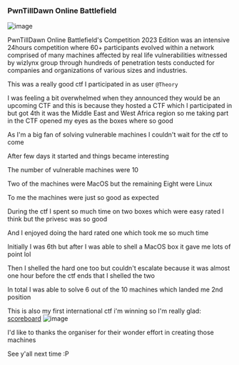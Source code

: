 <h3>  PwnTillDawn Online Battlefield  </h3>

![image](https://github.com/h4ckyou/h4ckyou.github.io/assets/127159644/c9deb6a6-3547-4edd-af3e-b5f8b440968c)

PwnTillDawn Online Battlefield's Competition 2023 Edition was an intensive 24hours competition where 60+ participants evolved within a network comprised of many machines affected by real life vulnerabilities witnessed by wizlynx group through hundreds of penetration tests conducted for companies and organizations of various sizes and industries. 

This was a really good ctf I participated in as user `@Theory`

I was feeling a bit overwhelmed when they announced they would be an upcoming CTF and this is because they hosted a CTF which I participated in but got 4th it was the Middle East and West Africa region so me taking part in the CTF opened my eyes as the boxes where so good

As I'm a big fan of solving vulnerable machines I couldn't wait for the ctf to come

After few days it started and things became interesting

The number of vulnerable machines were 10

Two of the machines were MacOS but the remaining Eight were Linux

To me the machines were just so good as expected

During the ctf I spent so much time on two boxes which were easy rated I think but the privesc was so good

And I enjoyed doing the hard rated one which took me so much time 

Initially I was 6th but after I was able to shell a MacOS box it gave me lots of point lol

Then I shelled the hard one too but couldn't escalate because it was almost one hour before the ctf ends that I shelled the two

In total I was able to solve 6 out of the 10 machines which landed me 2nd position

This is also my first international ctf i'm winning so I'm really glad: [scoreboard](https://www.wizlynxgroup.com/pwntilldawn-ctf/pwntilldawn-online-battlefield-offsec-competition-2023-edition)
![image](https://github.com/h4ckyou/h4ckyou.github.io/assets/127159644/2b8545b4-d3c1-4a3f-b9e3-01b765f57bca)

I'd like to thanks the organiser for their wonder effort in creating those machines 

See y'all next time :P
